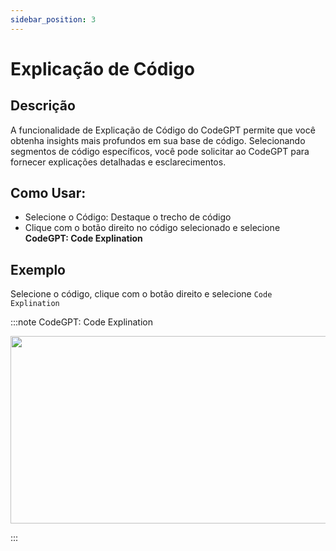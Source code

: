 ```yaml
---
sidebar_position: 3
---
```


# Explicação de Código

## Descrição
A funcionalidade de Explicação de Código do CodeGPT permite que você obtenha insights mais profundos em sua base de código. Selecionando segmentos de código específicos, você pode solicitar ao CodeGPT para fornecer explicações detalhadas e esclarecimentos.

## Como Usar:
- Selecione o Código: Destaque o trecho de código
- Clique com o botão direito no código selecionado e selecione **CodeGPT: Code Explination**

## Exemplo
Selecione o código, clique com o botão direito e selecione `Code Explination`

:::note CodeGPT: Code Explination
<p align="center">
  <img width="550" height="300" src="https://github.com/davila7/code-gpt-docs/assets/6216945/dd6bd392-9ddb-4be9-81af-7929d34f60ad" />
</p>
:::
